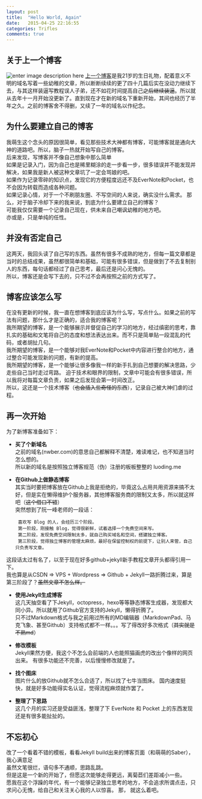```yaml
---
layout: post
title:  "Hello World, Again"
date:   2015-04-25 22:16:55
categories: Trifles
comments: true
---
```


**关于上一个博客**
-------------------------------
![enter image description here](http://7xiprm.com1.z0.glb.clouddn.com/nwber_one_year.png)
 [上一个博客](http://www.nwber.com/)是我21岁的生日礼物，配着意义不明的域名写着一些幼稚的文章，所以断断续续的更了四十几篇后实在没动力继续下去，与其这样装逼写教程误人子弟，还不如花时间提高自己<del>之后继续装逼</del>。所以就从去年十一月开始没更新了。直到现在才在新的域名下重新开始，其间也经历了半年之久。之前的博客舍不得删，又续了一年的域名以作纪念。  
 
 
 
**为什么要建立自己的博客**  
---------------------------- 
我萌生这个念头的原因很简单，看见那些技术大神都有博客，可能博客就是通向大神的道路吧。所以，脑子一热就开始写自己的博客。  
后来发现，写博客并不像自己想象中那么简单  
如果是记录入门，因为自己也是稀里糊涂的走一步看一步，很多错误并不能发现并解决，如果我是新人被这种文章坑了一定会骂娘的吧。  
如果作为记录零碎的知识点，发现它的方便程度远还不及EverNote和Pocket，也不会因为转载而造成各种问题。  
如果记录心情，对于一个不刷朋友圈、不写空间的人来说，确实没什么需求。 
那么，对于脑子冷却下来的我来说，到底为什么要建立自己的博客？  
可能我仅仅需要一个记录自己现在，供未来自己嘲讽幼稚的地方吧。  
亦或是，只是单纯的任性。  


**并没有否定自己**
----------------------------
这两天，我回头读了自己写的东西。虽然有很多不成熟的地方，但每一篇文章都是当时的总结成果，虽然都很简单和基础，可能有很多错误，但是做到了不去复制别人的东西，每句话都经过了自己思考，最后还是问心无愧的。  
所以，博客还是会写下去的，只不过不会再按照之前的方式写了。


**博客应该怎么写**
----------------------------
在没有更新的时候，我一直在想博客到底应该为什么写，写点什么。如果之前的写法有问题，那什么才是正确的，适合我的博客呢？   
我所期望的博客，是一个能够展示并督促自己的学习的地方，经过缜密的思考，靠扎实的基础和文笔将自己的态度和想法表达出来。而不只是简单贴一段混乱的代码，或者胡扯几句。  
我所期望的博客，是一个能够对我EverNote和Pocket中内容进行整合的地方，通过整合可能发现新的问题，有新的提高。  
我所期望的博客，是一个能够让很多像我一样的新手扎到自己想要的解决思路，少走些自己当时走过弯路。 
迫于技术和眼界的限制，文章中可能会有很多错误，所以我将对每篇文章负责，如果之后发现会第一时间改正。  
所以，这还是一个技术博客（<del>也会插入些奇怪的东西</del>），记录自己被大神们虐的过程。


**再一次开始**
-----------------------------
为了新博客准备如下：  

-  **买了个新域名**  
	之前的域名(nwber.com)的意思自己都解释不清楚，难读难记，也不知道当时怎么想的。  
	所以新的域名是按照独立博客规范（伪）注册的板板整整的 luoding.me    

-  **在Github上做静态博客**  
	其实当时要把博客放在Github上我是拒绝的，毕竟这么占用共用资源来搞不太好，但是实在懒得维护个服务器，其他博客服务商的限制又太多，所以就这样吧（<del>这个借口不错</del>）   
	突然想到了阮一峰老师的一段话：

		喜欢写 Blog 的人，会经历三个阶段。
		第一阶段，刚接触 Blog，觉得很新鲜，试着选择一个免费空间来写。
		第二阶段，发现免费空间限制太多，就自己购买域名和空间，搭建独立博客。
		第三阶段，觉得独立博客的管理太麻烦，最好在保留控制权的前提下，让别人来管，自己只负责写文章。

 这段话太过有名了，以至于现在好多github+jekyll新手教程文章开头都得引用一下。  
 我也算是从CSDN => VPS + Wordpress => Github + Jekyll一路折腾过来，算是第三阶段了？<del>虽然文章不怎么样。</del>

- **使用Jekyll生成博客**  
	这几天抽空看了下Jekyll，octopress，hexo等等静态博客生成器，发现都大同小异。所以就用了Github官方支持的Jekyll，懒得折腾了。  
	只不过Markdown格式与我之前用过所有的MD编辑器（MarkdownPad、马克飞象、甚至Github）支持格式都不一样。。。写了得改好多次格式（<del>其实就是不熟md</del>）

- **修改模板**  
	Jekyll果然方便，我这个不怎么会前端的人也能照猫画虎的改出个像样的网页出来。 
	有很多功能还不完善，以后慢慢修改就是了。

- **找个图床**  
	图片什么的放Github就不怎么合适了，所以找了七牛当图床。 
	国内速度挺快，就是好多功能得实名认证，觉得流程麻烦就作罢了。

- **整理了下思路**   
	这几个月的实习还是受益匪浅，整理了下 EverNote 和 Pocket 上的东西发现还是有很多能扯扯的。

**不忘初心**
--------------------------------
改了一个看着不错的模板，看看Jekyll build出来的博客页面（和萌萌的Saber），我心满意足    
虽然文笔很烂，语句多不通顺，思路乱跳。  
但是这是一个新的开始了，但愿这次能够走得更远，离菊苣们差距减小一些。  
愿我在这个浮躁的年代，有一个能够记录独立思考的地方，不会追求所谓点击，只求问心无愧，给自己和关注关心我的人以惊喜。 
那， 就这么着吧。  
